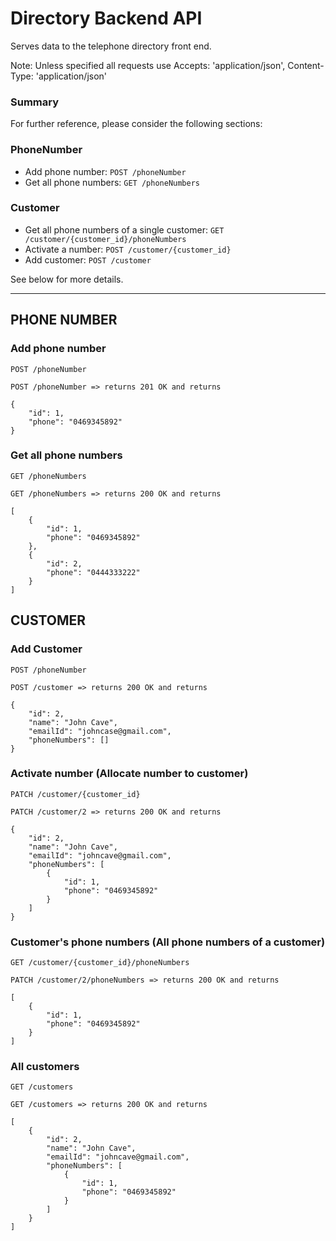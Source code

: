 # Directory Backend API

Serves data to the telephone directory front end.

Note: Unless specified all requests use Accepts: 'application/json', Content-Type: 'application/json'

### Summary

For further reference, please consider the following sections:

### PhoneNumber

- Add phone number: `POST /phoneNumber`
- Get all phone numbers: `GET /phoneNumbers`

### Customer

- Get all phone numbers of a single customer: `GET /customer/{customer_id}/phoneNumbers`
- Activate a number: `POST /customer/{customer_id}`
- Add customer: `POST /customer`

See below for more details.

---

## PHONE NUMBER

### Add phone number

`POST /phoneNumber`

```text
POST /phoneNumber => returns 201 OK and returns 

{
    "id": 1,
    "phone": "0469345892"
}
```

### Get all phone numbers

`GET /phoneNumbers`

```text
GET /phoneNumbers => returns 200 OK and returns 

[
    {
        "id": 1,
        "phone": "0469345892"
    },
    {
        "id": 2,
        "phone": "0444333222"
    }
]
```

## CUSTOMER

### Add Customer

`POST /phoneNumber`

```text
POST /customer => returns 200 OK and returns 

{
    "id": 2,
    "name": "John Cave",
    "emailId": "johncase@gmail.com",
    "phoneNumbers": []
}
```

### Activate number (Allocate number to customer)

`PATCH /customer/{customer_id}`

```text
PATCH /customer/2 => returns 200 OK and returns 

{
    "id": 2,
    "name": "John Cave",
    "emailId": "johncave@gmail.com",
    "phoneNumbers": [
        {
            "id": 1,
            "phone": "0469345892"
        }
    ]
}
```

### Customer's phone numbers (All phone numbers of a customer)

`GET /customer/{customer_id}/phoneNumbers`

```text
PATCH /customer/2/phoneNumbers => returns 200 OK and returns 

[
    {
        "id": 1,
        "phone": "0469345892"
    }
]
```

### All customers

`GET /customers`

```text
GET /customers => returns 200 OK and returns 

[
    {
        "id": 2,
        "name": "John Cave",
        "emailId": "johncave@gmail.com",
        "phoneNumbers": [
            {
                "id": 1,
                "phone": "0469345892"
            }
        ]
    }
]
```